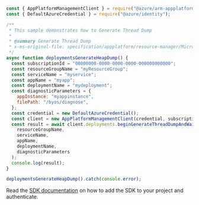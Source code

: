 ```javascript
const { AppPlatformManagementClient } = require("@azure/arm-appplatform");
const { DefaultAzureCredential } = require("@azure/identity");

/**
 * This sample demonstrates how to Generate Thread Dump
 *
 * @summary Generate Thread Dump
 * x-ms-original-file: specification/appplatform/resource-manager/Microsoft.AppPlatform/stable/2022-04-01/examples/Deployments_GenerateThreadDump.json
 */
async function deploymentsGenerateHeapDump() {
  const subscriptionId = "00000000-0000-0000-0000-000000000000";
  const resourceGroupName = "myResourceGroup";
  const serviceName = "myservice";
  const appName = "myapp";
  const deploymentName = "mydeployment";
  const diagnosticParameters = {
    appInstance: "myappinstance",
    filePath: "/byos/diagnose",
  };
  const credential = new DefaultAzureCredential();
  const client = new AppPlatformManagementClient(credential, subscriptionId);
  const result = await client.deployments.beginGenerateThreadDumpAndWait(
    resourceGroupName,
    serviceName,
    appName,
    deploymentName,
    diagnosticParameters
  );
  console.log(result);
}

deploymentsGenerateHeapDump().catch(console.error);
```

Read the [SDK documentation](https://github.com/Azure/azure-sdk-for-js/blob/%40azure%2Farm-appplatform_2.0.0/sdk/appplatform/arm-appplatform/README.md) on how to add the SDK to your project and authenticate.
